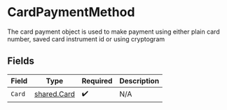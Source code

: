 # CardPaymentMethod

The card payment object is used to make payment using either plain card number, saved card instrument id or using cryptogram 


## Fields

| Field                                      | Type                                       | Required                                   | Description                                |
| ------------------------------------------ | ------------------------------------------ | ------------------------------------------ | ------------------------------------------ |
| `Card`                                     | [shared.Card](../../models/shared/card.md) | :heavy_check_mark:                         | N/A                                        |